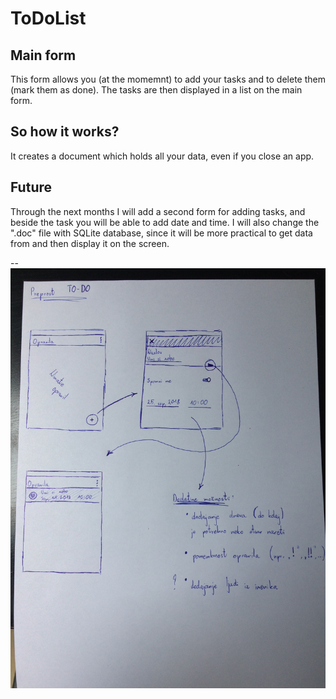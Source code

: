 # ToDoList

Main form
---
This form allows you (at the momemnt) to add your tasks and to delete them 
(mark them as done). The tasks are then displayed in a list on the main form.

So how it works?
---
It creates a document which holds all your data, even if you close an app.

Future
---
Through the next months I will add a second form for adding tasks, and beside
the task you will be able to add date and time. I will also change the ".doc"
file with SQLite database, since it will be more practical to get data from
and then display it on the screen.

--![alt text](https://github.com/TasTyy/ToDoLIst/blob/master/Skica.JPG)

